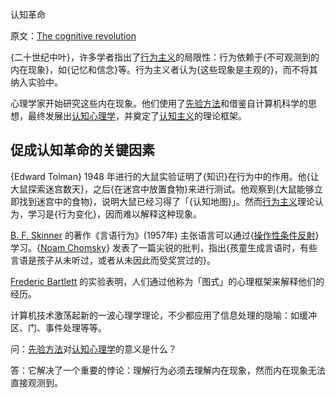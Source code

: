 认知革命

原文：[The cognitive revolution](https://notes.andymatuschak.org/The_cognitive_revolution)

{二十世纪中叶}，许多学者指出了[行为主义](https://notes.andymatuschak.org/zGYJ27hxJfdLQHBWedUpD5sq3p9Y1GnKk9q)的局限性：行为依赖于{不可观测到的内在现象}，如{记忆和信念}等。行为主义者认为{这些现象是主观的}，而不将其纳入实验中。

心理学家开始研究这些内在现象。他们使用了[先验方法](https://notes.andymatuschak.org/z4EhH4wm5Lw5rhF2omcLxvmFT7SnnmH1v7kd4)和借鉴自计算机科学的思想，最终发展出[认知心理学](https://notes.andymatuschak.org/zLQzZhPX1oCXyCAt6fL1J2Hf6vWnEw91jhz)，并奠定了[认知主义](https://notes.andymatuschak.org/z29ws8NQEBoinKywNv2fx74PJ32CQm96uhau)的理论框架。

## 促成认知革命的关键因素

{Edward Tolman} 1948 年进行的大鼠实验证明了{知识}在行为中的作用。他{让大鼠探索迷宫数天}，之后{在迷宫中放置食物}来进行测试。他观察到{大鼠能够立即找到迷宫中的食物}，说明大鼠已经习得了「{认知地图}」。然而[行为主义](https://notes.andymatuschak.org/zGYJ27hxJfdLQHBWedUpD5sq3p9Y1GnKk9q)理论认为，学习是{行为变化}，因而难以解释这种现象。

[B. F. Skinner](https://notes.andymatuschak.org/zv4siQE8YmE7gU1tcoeQV4H9SEnrkAahyby) 的著作《言语行为》(1957年) 主张语言可以通过{[操作性条件反射](https://notes.andymatuschak.org/z151kK7wBFk9U6tVXGzxTxignvwfKtAaAK1)}学习。{[Noam Chomsky](https://notes.andymatuschak.org/z4SLQdjLRfsiAfpXJt3JYVMum23Pr4jthji6F)} 发表了一篇尖锐的批判，指出{孩童生成言语时，有些言语是孩子从未听过，或者从未因此而受奖赏过的}。

[Frederic Bartlett](https://notes.andymatuschak.org/zWA26zctXTTLEQ1ikD4KuqTC4ffizupyo4XX) 的实验表明，人们通过他称为「图式」的心理框架来解释他们的经历。

计算机技术激荡起新的一波心理学理论，不少都应用了信息处理的隐喻：如缓冲区、门、事件处理等等。

问：[先验方法](https://notes.andymatuschak.org/Transcendental_method)对[认知心理学](https://notes.andymatuschak.org/Cognitive_psychology)的意义是什么？

答：它解决了一个重要的悖论：理解行为必须去理解内在现象，然而内在现象无法直接观测到。